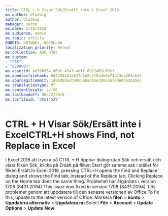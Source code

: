 ```yaml
---
title: CTRL + H Visar Sök/Ersätt inte i Excel 2016
ms.author: dludwig
author: dludwig
manager: jecon
ms.date: 2/26/2018
ms.audience: Admin
ms.topic: article
ROBOTS: NOINDEX, NOFOLLOW
localization_priority: Normal
ms.collection: Adm_O365
ms.custom:
- "235"
- "2200007"
ms.assetid: bd398934-d6bf-43a7-ae1f-6921402c07ef
ms.openlocfilehash: 0d2260163a837d5d2c2f0ad54e74a73ca204c635
ms.sourcegitcommit: 1d98db8acb9959aba3b5e308a567ade6b62da56c
ms.translationtype: MT
ms.contentlocale: sv-SE
ms.lasthandoff: 08/22/2019
ms.locfileid: "36514529"
---
```

# <a name="ctrlh-shows-find-not-replace-in-excel"></a><span data-ttu-id="1ea98-102">CTRL + H Visar Sök/Ersätt inte i Excel</span><span class="sxs-lookup"><span data-stu-id="1ea98-102">CTRL+H shows Find, not Replace in Excel</span></span>

<span data-ttu-id="1ea98-103">I Excel 2016 att trycka på CTRL + H öppnar dialogrutan Sök och ersätt och visar fliken Sök, klicka på Ersätt på fliken Start gör samma sak i stället för fliken Ersätt.</span><span class="sxs-lookup"><span data-stu-id="1ea98-103">In Excel 2016, pressing CTRL+H opens the Find and Replace dialog and shows the Find tab, instead of the Replace tab. Clicking Replace on the Home tab does the same thing.</span></span> <span data-ttu-id="1ea98-104">Problemet har åtgärdats i version 1708 (8431.2094).</span><span class="sxs-lookup"><span data-stu-id="1ea98-104">This issue was fixed in version 1708 (8431.2094).</span></span> <span data-ttu-id="1ea98-105">Lös problemet genom att uppdatera till den senaste versionen av Office.</span><span class="sxs-lookup"><span data-stu-id="1ea98-105">To fix this, update to the latest version of Office.</span></span> <span data-ttu-id="1ea98-106">Markera **filen** \> **konto** \> **Uppdatera alternativ** \> **Uppdatera nu**.</span><span class="sxs-lookup"><span data-stu-id="1ea98-106">Select **File** \> **Account** \> **Update Options** \> **Update Now**.</span></span>
  